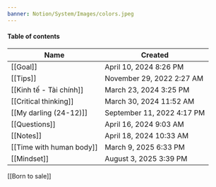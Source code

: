 ```yaml
---
banner: Notion/System/Images/colors.jpeg
---
```

#### Table of contents

|Name|Created|
|---|---|
|[[Goal]]|April 10, 2024 8:26 PM|
|[[Tips]]|November 29, 2022 2:27 AM|
|[[Kinh tế - Tài chính]]|March 23, 2024 3:25 PM|
|[[Critical thinking]]|March 30, 2024 11:52 AM|
|[[My darling (24-12)]]|September 11, 2022 4:17 PM|
|[[Questions]]|April 16, 2024 9:03 AM|
|[[Notes]]|April 18, 2024 10:33 AM|
|[[Time with human body]]|March 9, 2025 6:33 PM|
|[[Mindset]]|August 3, 2025 3:39 PM|

  
  

[[Born to sale]]